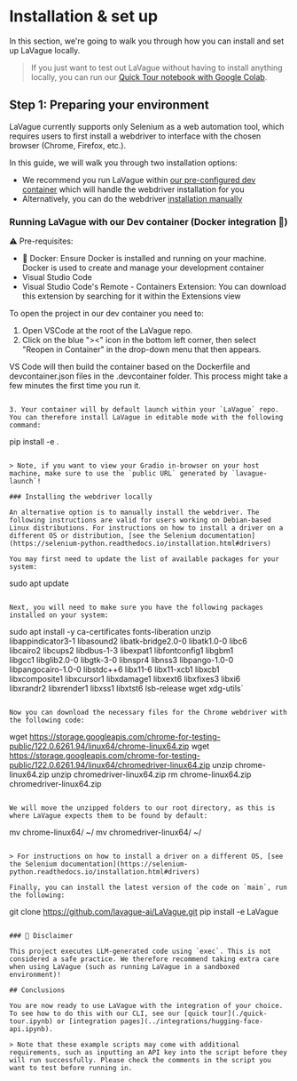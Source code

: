 
# Installation & set up

In this section, we're going to walk you through how you can install and set up LaVague locally.

> If you just want to test out LaVague without having to install anything locally, you can run our [Quick Tour notebook with Google Colab](https://colab.research.google.com/github/lavague-ai/lavague/blob/main/docs/docs/get-started/quick-tour.ipynb).

## Step 1: Preparing your environment

LaVague currently supports only Selenium as a web automation tool, which requires users to first install a webdriver to interface with the chosen browser (Chrome, Firefox, etc.).

In this guide, we will walk you through two installation options: 
- We recommend you run LaVague within [our pre-configured dev container](#run-lavague-with-our-dev-container) which will handle the webdriver installation for you
- Alternatively, you can do the webdriver [installation manually](#installing-the-webdriver-locally)

### Running LaVague with our Dev container (Docker integration 🐋)

⚠️ Pre-requisites:

- 🐋 Docker: Ensure Docker is installed and running on your machine. Docker is used to create and manage your development container
- Visual Studio Code
- Visual Studio Code's Remote - Containers Extension: You can download this extension by searching for it within the Extensions view

To open the project in our dev container you need to:

1. Open VSCode at the root of the LaVague repo.
2. Click on the blue "><" icon in the bottom left corner, then select "Reopen in Container" in the drop-down menu that then appears.

VS Code will then build the container based on the Dockerfile and devcontainer.json files in the .devcontainer folder. This process might take a few minutes the first time you run it.
```

3. Your container will by default launch within your `LaVague` repo. You can therefore install LaVague in editable mode with the following command:
```
pip install -e .
```

> Note, if you want to view your Gradio in-browser on your host machine, make sure to use the `public URL` generated by `lavague-launch`!

### Installing the webdriver locally

An alternative option is to manually install the webdriver. The following instructions are valid for users working on Debian-based Linux distributions. For instructions on how to install a driver on a different OS or distribution, [see the Selenium documentation](https://selenium-python.readthedocs.io/installation.html#drivers)

You may first need to update the list of available packages for your system:

```
sudo apt update
```

Next, you will need to make sure you have the following packages installed on your system:
```
sudo apt install -y ca-certificates fonts-liberation unzip \
libappindicator3-1 libasound2 libatk-bridge2.0-0 libatk1.0-0 libc6 \
libcairo2 libcups2 libdbus-1-3 libexpat1 libfontconfig1 libgbm1 \
libgcc1 libglib2.0-0 libgtk-3-0 libnspr4 libnss3 libpango-1.0-0 \
libpangocairo-1.0-0 libstdc++6 libx11-6 libx11-xcb1 libxcb1 \
libxcomposite1 libxcursor1 libxdamage1 libxext6 libxfixes3 libxi6 \
libxrandr2 libxrender1 libxss1 libxtst6 lsb-release wget xdg-utils`
```

Now you can download the necessary files for the Chrome webdriver with the following code:
```
wget https://storage.googleapis.com/chrome-for-testing-public/122.0.6261.94/linux64/chrome-linux64.zip
wget https://storage.googleapis.com/chrome-for-testing-public/122.0.6261.94/linux64/chromedriver-linux64.zip
unzip chrome-linux64.zip
unzip chromedriver-linux64.zip
rm chrome-linux64.zip chromedriver-linux64.zip
```

We will move the unzipped folders to our root directory, as this is where LaVague expects them to be found by default:
```
mv chrome-linux64/ ~/
mv chromedriver-linux64/ ~/
```

> For instructions on how to install a driver on a different OS, [see the Selenium documentation](https://selenium-python.readthedocs.io/installation.html#drivers)

Finally, you can install the latest version of the code on `main`, run the following:

```
git clone https://github.com/lavague-ai/LaVague.git
pip install -e LaVague
```

### 🚨 Disclaimer

This project executes LLM-generated code using `exec`. This is not considered a safe practice. We therefore recommend taking extra care when using LaVague (such as running LaVague in a sandboxed environment)!

## Conclusions

You are now ready to use LaVague with the integration of your choice. To see how to do this with our CLI, see our [quick tour](./quick-tour.ipynb) or [integration pages](../integrations/hugging-face-api.ipynb).

> Note that these example scripts may come with additional requirements, such as inputting an API key into the script before they will run successfully. Please check the comments in the script you want to test before running in.